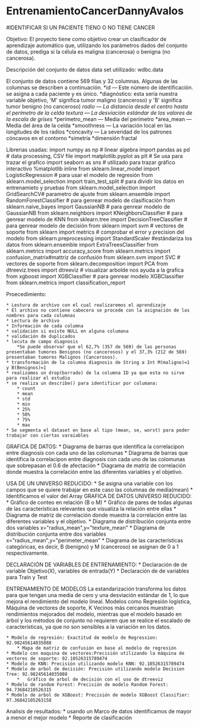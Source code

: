 # EntrenamientoCancerDannyAvalos
#IDENTIFICAR SI UN PACIENTE TIENO O NO TIENE CANCER

Objetivo:
El proyecto tiene como objetivo crear un clasificador de aprendizaje automático que, utilizando los parámetros dados del conjunto de datos, 
prediga si la célula es maligna (cancerosa) o benigna (no cancerosa).

Descripción del conjunto de datos
data set utiilizado: wdbc.data

El conjunto de datos contiene 569 filas y 32 columnas. Algunas de las columnas se describen a continuación.
	*id — Este número de identificación. se asigna a cada paciente y es único.
	*diagnóstico: esta sería nuestra variable objetivo, 'M' significa tumor maligno (canceroso) y 'B' significa tumor benigno (no canceroso)
	*radio — La distancia desde el centro hasta el perímetro de la celda
	*textura — La desviación estándar de los valores de la escala de grises**
	*perímetro_mean — Media del perímetro
	*area_mean — Media del área de la celda
	*smoothness — La variación local en las longitudes de los radios
	*concavity — La severidad de los patrones cóncavos en el contorno
	*simetría
	*dimensión fractal

Librerias usadas:
	import numpy as np # linear algebra
	import pandas as pd # data processing, CSV file
	import matplotlib.pyplot as plt # Se usa para trazar el grafico 
	import seaborn as sns # utilizado para trazar gráfico interactivo
	%matplotlib inline
	from sklearn.linear_model import LogisticRegression # para usar el modelo de regresión
	from sklearn.model_selection import train_test_split # para dividir los datos en entrenamieto y pruebas
	from sklearn.model_selection import GridSearchCV# parametro de ajuste
	from sklearn.ensemble import RandomForestClassifier # para genrear modelo de clasificación
	from sklearn.naive_bayes import GaussianNB # para genrear modelo de GaussianNB
	from sklearn.neighbors import KNeighborsClassifier # para genrear modelo de KNN
	from sklearn.tree import DecisionTreeClassifier # para genrear modelo de decisión
	from sklearn import svm # vectores de soporte
	from sklearn import metrics # comprobar el error y precision del modelo
	from sklearn.preprocessing import StandardScaler #estándariza los datos
	from sklearn.ensemble import ExtraTreesClassifier
	from sklearn.metrics import accuracy_score
	from sklearn.metrics import confusion_matrix#mattriz de confusión
	from sklearn.svm import SVC # vectores de soporte
	from sklearn.decomposition import PCA
	from dtreeviz.trees import dtreeviz # visualizar arbolde nos ayuda a la grafica
	from xgboost import XGBClassifier # para genrear modelo XGBClassifier
	from sklearn.metrics import classification_report

Proecedimiento:

	* Lestura de archivo con el cual realizaremos el aprendizaje
	* El archivo no contiene cabecera se procede con la asignación de los nombres para cada columnas
	* Lectura de archivo
	* Información de cada columna
	* validación si existe NULL en alguna columana
	* validación de duplicados
	* lecuta de campo diagnosis
		*Se puede observar que el 62,7% (357 de 569) de las personas presentaban tumores Benignos (no cancerosos) y el 37,3% (212 de 569) presentaban tumores Malignos (Cancerosos).
	* transformación de la columna diagnosis de String a Int M(maligno)=1 y B(Benignos)=1
	* realizamos un drop(borrado) de la columna ID ya que esta no sirve para realizar el estudio
	* se realiza un describe() para identificar por columana:
		* count	
		* mean	
		* std
		* min
		* 25%
		* 50%
		* 75%
		* max
	* Se segmenta el dataset en base al tipo (mean, se, worst) para poder trabajar con ciertas varaiables

GRAFICA DE DATOS:
	* Diagrama de barras que identifica la correlacipon entre diagnosis con cada uno de las colomunas
	* Diagrama de barras que identifica la correlacipon entre diagnosis con cada uno de las colomunas que sobrepasan el 0.6 de afectación
	* Diagrama de matriz de correlación donde  muestra la correlación entre las diferentes variables y el objetivo.
	
USA DE UN UNIVERSO REDUCIDO:
	*	Se asigna una variable con los campos que se quiere trabajar en este caso las columnas de media(mean)
	*	Identificamos el valor del Array
GRAFICA DE DATOS UNIVERSO REDUCIDO:
	* Gráfico de conteo en relación (B o M)	
	* Gráfico de pares de todas algunas de las características relevantes que visualiza la relación entre ellas
	* Diagrama de matriz de correlación donde  muestra la correlación entre las diferentes variables y el objetivo.
	* Diagrama de distribución conjunta entre dos variables x="radius_mean",y="texture_mean"
	* Diagrama de distribución conjunta entre dos variables x="radius_mean",y="perimeter_mean"
	* Diagrama de las características categóricas, es decir, B (benigno) y M (canceroso) se asignan de 0 a 1 respectivamente.

DECLARACIÓN DE VARIABLES DE ENTRENAMIENTO:
	* Declaración de de variable Objetivo(X), variables de entrada(Y)
	* Declaración de de variables para Train y Test

ENTRENAMIENTO DE MODELOS
	La estandarización transforma los datos para que tengan una media de cero y una desviación estándar de 1, lo que mejora el rendimiento del modelo lineal. 
	Modelos como Regresión logística, Máquina de vectores de soporte, K Vecinos más cercanos muestran rendimientos mejorados del modelo, mientras que el modelo 
	basado en árbol y los métodos de conjunto no requieren que se realice el escalado de características, ya que no son sensibles a la variación en los datos.
	
	* Modelo de regresión: Exactitud de modelo de Regression: 92.98245614035088
		* Mapa de matriz de confusión en base al modelo de regresión
	* Modelo con maquina de vectores:Precisión utilizando la máquina de vectores de soporte: 92.10526315789474
	* Modelo de KNN: Precisión utilizando modelo KNN: 92.10526315789474
	* Modelo de arbol de decisión: Precisión utilizando modelo Decision Tree: 92.98245614035088
		*	Gráfico de arbol de decisión con el uso de dtreeviz
	* Modelo de random Forest: Precisión de modelo Random Forest: 94.73684210526315
	* Modelo de arbol de XGBoost: Precisión de modelo XGBoost Classifier: 97.36842105263158
	
Analisis de resultados:
	* usando un Marco de datos identificamos de mayor a menor el mejor modelo
	* Reporte de clasificación
